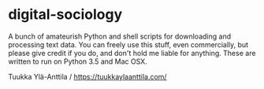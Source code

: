 # digital-sociology

A bunch of amateurish Python and shell scripts for downloading and processing text data. You can freely use this stuff, even commercially, but please give credit if you do, and don't hold me liable for anything. These are written to run on Python 3.5 and Mac OSX.

Tuukka Ylä-Anttila / https://tuukkaylaanttila.com/
